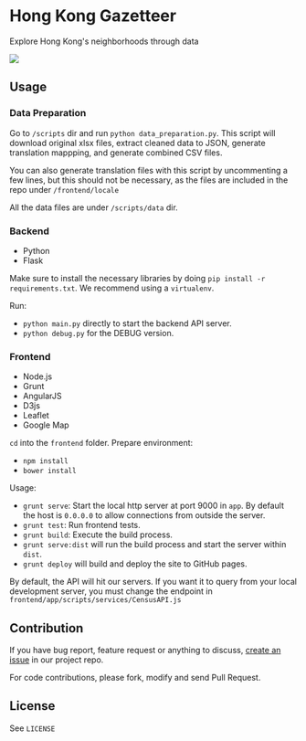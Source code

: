 # Hong Kong Gazetteer

Explore Hong Kong's neighborhoods through data

[![](https://raw.github.com/gazetteerhk/census_explorer/master/misc/screen-gazeteer.jpg)](http://gazetteer.hk/)

## Usage

### Data Preparation

Go to `/scripts` dir and run `python data_preparation.py`.
This script will download original xlsx files, extract cleaned data to JSON, generate translation mappping, and generate combined CSV files.

You can also generate translation files with this script by uncommenting a few lines, but this should not be necessary, as
the files are included in the repo under `/frontend/locale`

All the data files are under `/scripts/data` dir.

### Backend

   - Python
   - Flask

Make sure to install the necessary libraries by doing `pip install -r requirements.txt`.  We recommend using a `virtualenv`.

Run:

   * `python main.py` directly to start the backend API server.
   * `python debug.py` for the DEBUG version.

### Frontend

   - Node.js
   - Grunt
   - AngularJS
   - D3js
   - Leaflet
   - Google Map

`cd` into the `frontend` folder. Prepare environment:

   - `npm install`
   - `bower install`

Usage:

   - `grunt serve`: Start the local http server at port 9000 in `app`.
   By default the host is `0.0.0.0` to allow connections from outside the server.
   - `grunt test`: Run frontend tests.
   - `grunt build`: Execute the build process.  
   - `grunt serve:dist` will run the build process and start the server within `dist`.
   - `grunt deploy` will build and deploy the site to GitHub pages.

By default, the API will hit our servers.  If you want it to query from your local development server, you must change
the endpoint in `frontend/app/scripts/services/CensusAPI.js`

## Contribution

If you have bug report, feature request or anything to discuss,
[create an issue](https://github.com/gazetteerhk/census_explorer/issues/new) in our project repo.

For code contributions, please fork, modify and send Pull Request.

## License

See `LICENSE`
